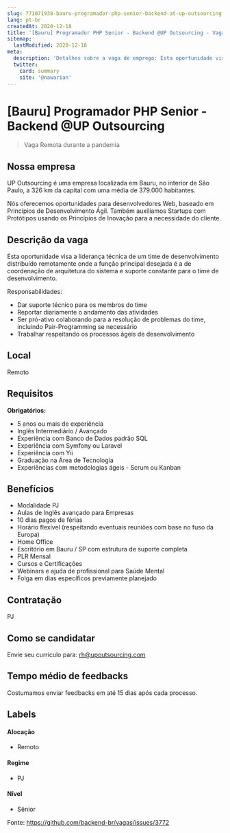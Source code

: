 ```yaml
---
slug: 771071938-bauru-programador-php-senior-backend-at-up-outsourcing
lang: pt-br
createdAt: 2020-12-18
title: '[Bauru] Programador PHP Senior - Backend @UP Outsourcing - Vaga de Emprego'
sitemap:
  lastModified: 2020-12-18
meta:
  description: 'Detalhes sobre a vaga de emprego: Esta oportunidade visa a liderança técnica de um time de desenvolvimento distribuído remotamente onde a função principal desejada é a de coordenação de arquitetura do sistema e suporte constante para o time de desenvolvimento. Responsabilidades: - Dar suporte técnico para os membros do time - Reportar diariamente o andamento das atividades - Ser pró-ativo colaborando para a resolução de problemas do time, incluindo Pair-Programming se necessário - Trabalhar respeitando os processos ágeis de desenvolvimento'
  twitter:
    card: summary
    site: '@nawarian'
---
```


# [Bauru] Programador PHP Senior - Backend @UP Outsourcing

<!--
==================================================
Caso a vaga for remoto durante a pandemia informar no texto "Remoto durante o covid"
==================================================
-->
<!-- 
==================================================
POR FAVOR, SÓ POSTE SE A VAGA FOR PARA BACK-END!

Não faça distinção de gênero no título da vaga.

Use: "Back-End Developer" ao invés de 
"Desenvolvedor Back-End" \o/

Exemplo: `[São Paulo] Back-End Developer @ NOME DA EMPRESA`
==================================================
-->
<!--
==================================================
Caso a vaga for remoto durante a pandemia deixar a linha abaixo
==================================================
-->
> Vaga Remota durante a pandemia

## Nossa empresa

UP Outsourcing é uma empresa localizada em Bauru, no interior de São Paulo, a 326 km da capital com uma média de 379.000 habitantes.

Nós oferecemos oportunidades para desenvolvedores Web, baseado em Princípios de Desenvolvimento Ágil. Também auxiliamos Startups com Protótipos usando os Princípios de Inovação para a necessidade do cliente.

## Descrição da vaga

Esta oportunidade visa a liderança técnica de um time de desenvolvimento distribuído remotamente onde a função principal desejada é a de coordenação de arquitetura do sistema e suporte constante para o time de desenvolvimento.

Responsabilidades:
- Dar suporte técnico para os membros do time
- Reportar diariamente o andamento das atividades
- Ser pró-ativo colaborando para a resolução de problemas do time, incluindo Pair-Programming se necessário
- Trabalhar respeitando os processos ágeis de desenvolvimento

## Local

Remoto

## Requisitos

**Obrigatórios:**
- 5 anos ou mais de experiência
- Inglês Intermediário / Avançado
- Experiência com Banco de Dados padrão SQL
- Experiência com Symfony ou Laravel
- Experiência com Yii
- Graduação na Área de Tecnologia
- Experiências com metodologias ágeis - Scrum ou Kanban

## Benefícios

- Modalidade PJ
- Aulas de Inglês avançado para Empresas
- 10 dias pagos de férias
- Horário flexível (respeitando eventuais reuniões com base no fuso da Europa)
- Home Office
- Escritório em Bauru / SP com estrutura de suporte completa
- PLR Mensal
- Cursos e Certificações
- Webinars e ajuda de profissional para Saúde Mental
- Folga em dias específicos previamente planejado

## Contratação

PJ 

## Como se candidatar

Envie seu currículo para:  rh@upoutsourcing.com

## Tempo médio de feedbacks

Costumamos enviar feedbacks em até 15 dias após cada processo.

## Labels
<!-- retire os labels que não fazem sentido à vaga -->

#### Alocação
- Remoto

#### Regime
- PJ

#### Nível
- Sênior




Fonte: https://github.com/backend-br/vagas/issues/3772